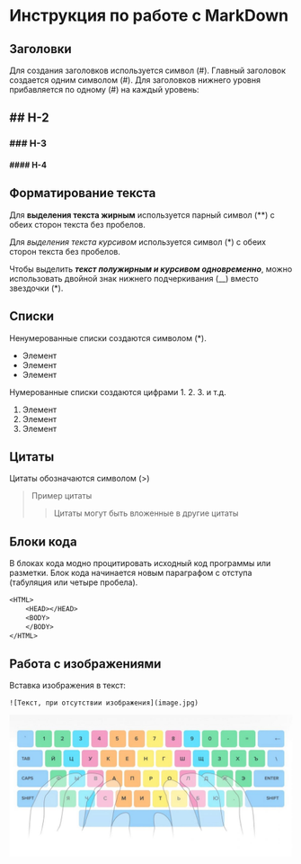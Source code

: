 # Инструкция по работе с MarkDown

## Заголовки
Для создания заголовков используется символ (#). Главный заголовок создается одним символом (#). Для заголовков нижнего уровня прибавляется по одному (#) на каждый уровень:  
## ## H-2
###  ### H-3
#### #### H-4

## Форматирование текста
Для **выделения текста жирным** используется парный символ (**) с обеих сторон текста без пробелов.

Для *выделения текста курсивом* используется символ (*) с обеих сторон текста без пробелов.

Чтобы выделить _**текст полужирным и курсивом одновременно**_, можно использовать двойной знак нижнего подчеркивания (__) вместо звездочки (*).

## Списки
Ненумерованные списки создаются символом (*).
* Элемент
* Элемент
* Элемент

Нумерованные списки создаются цифрами 1. 2. 3. и т.д.
1. Элемент
2. Элемент
3. Элемент

## Цитаты
Цитаты обозначаются символом (>)
> Пример цитаты
>> Цитаты могут быть вложенные в другие цитаты

## Блоки кода
В блоках кода модно процитировать исходный код программы или разметки. Блок кода начинается новым параграфом с отступа (табуляция или четыре пробела).

    <HTML>
        <HEAD></HEAD>
        <BODY>
        </BODY>
    </HTML>
    
## Работа с изображениями
Вставка изображения в текст:

    ![Текст, при отсутствии изображения](image.jpg)

![Схема раскладки пальцев на клавиатуре](slepaya-pechat.jpg)